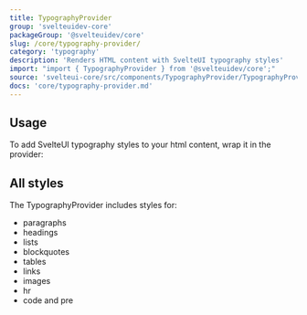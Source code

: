 ```yaml
---
title: TypographyProvider
group: 'svelteuidev-core'
packageGroup: '@svelteuidev/core'
slug: /core/typography-provider/
category: 'typography'
description: 'Renders HTML content with SvelteUI typography styles'
import: "import { TypographyProvider } from '@svelteuidev/core';"
source: 'svelteui-core/src/components/TypographyProvider/TypographyProvider.svelte'
docs: 'core/typography-provider.md'
---
```


<script>
    import { Demo, TypographyProviderDemos } from '@svelteuidev/demos';
    import { Heading } from 'components';
</script>

<Heading />

## Usage

To add SvelteUI typography styles to your html content, wrap it in the provider:

<Demo demo={TypographyProviderDemos.usage} />

## All styles

The TypographyProvider includes styles for:

- paragraphs
- headings
- lists
- blockquotes
- tables
- links
- images
- hr
- code and pre

<Demo demo={TypographyProviderDemos.all} />
